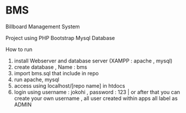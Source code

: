 # BMS
Billboard Management System

Project using 
PHP
Bootstrap
Mysql Database

How to run
1. install Webserver and database server (XAMPP : apache , mysql)
2. create database , Name : bms
3. import bms.sql that include in repo
4. run apache, mysql
5. access using localhost/[repo name] in htdocs
6. login using username : jokohi , password : 123 | or after that you can create your own username , all user created within apps all label as ADMIN
